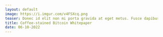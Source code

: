 ```yaml
---
layout: default
image: https://i.imgur.com/v4FSXcq.png
teaser: Donec id elit non mi porta gravida at eget metus. Fusce dapibus, tellus ac cursus commodo, tortor mauris condimentum nibh, ut fermentum massa justo sit amet risus. Etiam porta sem malesuada magna mollis euismod. Donec sed odio dui.
title: Coffee-stained Bitcoin Whitepaper
date: 06-10-2022
---
```








